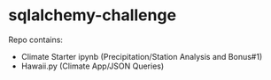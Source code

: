 # sqlalchemy-challenge

Repo contains:

- Climate Starter ipynb (Precipitation/Station Analysis and Bonus#1)
- Hawaii.py (Climate App/JSON Queries)
